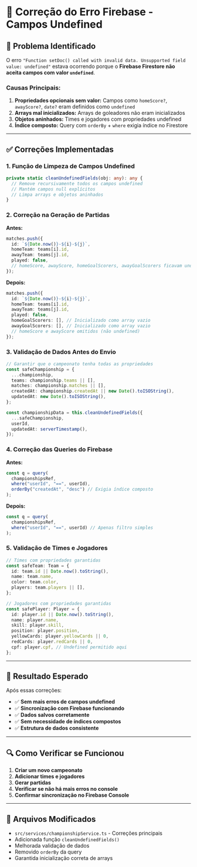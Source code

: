 # 🔧 Correção do Erro Firebase - Campos Undefined

## 🚨 **Problema Identificado**

O erro `"Function setDoc() called with invalid data. Unsupported field value: undefined"` estava ocorrendo porque o **Firebase Firestore não aceita campos com valor `undefined`**.

### **Causas Principais:**

1. **Propriedades opcionais sem valor:** Campos como `homeScore?`, `awayScore?`, `date?` eram definidos como `undefined`
2. **Arrays mal inicializados:** Arrays de goleadores não eram inicializados
3. **Objetos aninhados:** Times e jogadores com propriedades undefined
4. **Índice composto:** Query com `orderBy` + `where` exigia índice no Firestore

---

## ✅ **Correções Implementadas**

### 1. **Função de Limpeza de Campos Undefined**

```typescript
private static cleanUndefinedFields(obj: any): any {
  // Remove recursivamente todos os campos undefined
  // Mantém campos null explícitos
  // Limpa arrays e objetos aninhados
}
```

### 2. **Correção na Geração de Partidas**

**Antes:**

```typescript
matches.push({
  id: `${Date.now()}-${i}-${j}`,
  homeTeam: teams[i].id,
  awayTeam: teams[j].id,
  played: false,
  // homeScore, awayScore, homeGoalScorers, awayGoalScorers ficavam undefined
});
```

**Depois:**

```typescript
matches.push({
  id: `${Date.now()}-${i}-${j}`,
  homeTeam: teams[i].id,
  awayTeam: teams[j].id,
  played: false,
  homeGoalScorers: [], // Inicializado como array vazio
  awayGoalScorers: [], // Inicializado como array vazio
  // homeScore e awayScore omitidos (não undefined)
});
```

### 3. **Validação de Dados Antes do Envio**

```typescript
// Garantir que o campeonato tenha todas as propriedades
const safeChampionship = {
  ...championship,
  teams: championship.teams || [],
  matches: championship.matches || [],
  createdAt: championship.createdAt || new Date().toISOString(),
  updatedAt: new Date().toISOString(),
};

const championshipData = this.cleanUndefinedFields({
  ...safeChampionship,
  userId,
  updatedAt: serverTimestamp(),
});
```

### 4. **Correção das Queries do Firebase**

**Antes:**

```typescript
const q = query(
  championshipsRef,
  where("userId", "==", userId),
  orderBy("createdAt", "desc") // Exigia índice composto
);
```

**Depois:**

```typescript
const q = query(
  championshipsRef,
  where("userId", "==", userId) // Apenas filtro simples
);
```

### 5. **Validação de Times e Jogadores**

```typescript
// Times com propriedades garantidas
const safeTeam: Team = {
  id: team.id || Date.now().toString(),
  name: team.name,
  color: team.color,
  players: team.players || [],
};

// Jogadores com propriedades garantidas
const safePlayer: Player = {
  id: player.id || Date.now().toString(),
  name: player.name,
  skill: player.skill,
  position: player.position,
  yellowCards: player.yellowCards || 0,
  redCards: player.redCards || 0,
  cpf: player.cpf, // Undefined permitido aqui
};
```

---

## 🎯 **Resultado Esperado**

Após essas correções:

- ✅ **Sem mais erros de campos undefined**
- ✅ **Sincronização com Firebase funcionando**
- ✅ **Dados salvos corretamente**
- ✅ **Sem necessidade de índices compostos**
- ✅ **Estrutura de dados consistente**

---

## 🔍 **Como Verificar se Funcionou**

1. **Criar um novo campeonato**
2. **Adicionar times e jogadores**
3. **Gerar partidas**
4. **Verificar se não há mais erros no console**
5. **Confirmar sincronização no Firebase Console**

---

## 📝 **Arquivos Modificados**

- `src/services/championshipService.ts` - Correções principais
- Adicionada função `cleanUndefinedFields()`
- Melhorada validação de dados
- Removido `orderBy` da query
- Garantida inicialização correta de arrays
